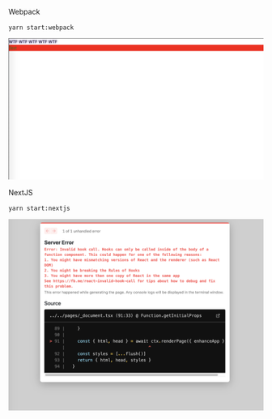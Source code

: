Webpack
```
yarn start:webpack
```
![Webpack](/webpack.png)



NextJS
```
yarn start:nextjs
```
![NextJS](/nextjs.png)
